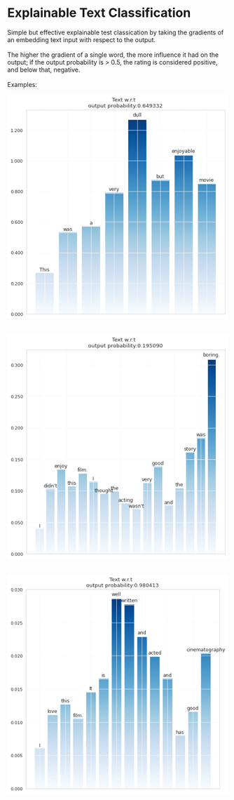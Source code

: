 # Explainable Text Classification
Simple but effective explainable test classication by taking the gradients of an embedding text input with respect to the output.
<br />
<br />
The higher the gradient of a single word, the more influence it had on the output; if the output probability is > 0.5, the rating is considered positive, and below that, negative.
<br />
<br />
Examples:

<kbd><img src="https://github.com/AloneTogetherY/explainable-text-classification/blob/main/example_1.png"/></kbd><br />
<br />

<kbd><img src="https://github.com/AloneTogetherY/explainable-text-classification/blob/main/example_2.png"/></kbd><br />
<br />

<kbd><img src="https://github.com/AloneTogetherY/explainable-text-classification/blob/main/example_3.png"/></kbd><br />
<br />
